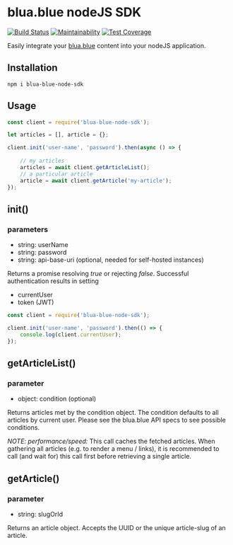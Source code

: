# blua.blue nodeJS SDK

[![Build Status](https://travis-ci.com/blua-blue/blua-blue-node-sdk.svg?branch=master)](https://travis-ci.com/blua-blue/blua-blue-node-sdk)
[![Maintainability](https://api.codeclimate.com/v1/badges/7458956afd25f9e76de7/maintainability)](https://codeclimate.com/github/blua-blue/blua-blue-node-sdk/maintainability)
[![Test Coverage](https://api.codeclimate.com/v1/badges/7458956afd25f9e76de7/test_coverage)](https://codeclimate.com/github/blua-blue/blua-blue-node-sdk/test_coverage)

Easily integrate your [blua.blue](https://blua.blue) content into your nodeJS application.

## Installation

`npm i blua-blue-node-sdk`

## Usage

```javascript
const client = require('blua-blue-node-sdk');

let articles = [], article = {};

client.init('user-name', 'password').then(async () => {
    
    // my articles
    articles = await client.getArticleList();
    // a particular article
    article = await client.getArticle('my-article');
});

```

## init()

### parameters
- string: userName
- string: password
- string: api-base-uri (optional, needed for self-hosted instances)

Returns a promise resolving _true_ or rejecting _false_. Successful authentication results in setting 
- currentUser
- token (JWT)

```javascript
const client = require('blua-blue-node-sdk');

client.init('user-name', 'password').then(() => {
    console.log(client.currentUser);
});
``` 

## getArticleList()

### parameter
- object: condition (optional)

Returns articles met by the condition object. The condition defaults to all articles by current user.
Please see the blua.blue API specs to see possible conditions.

_NOTE: performance/speed:_ This call caches the fetched articles. When gathering all articles 
(e.g. to render a menu / links), it is recommended to call (and wait for) this call first before 
retrieving a single article.


## getArticle()

### parameter
- string: slugOrId

Returns an article object. Accepts the UUID or the unique article-slug of an article. 


